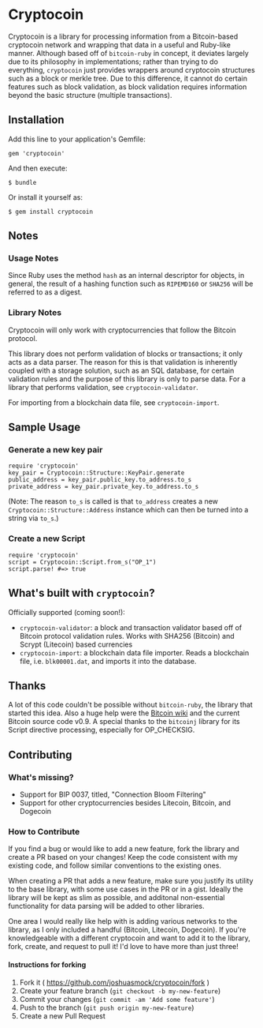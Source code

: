 # Cryptocoin

Cryptocoin is a library for processing information from a Bitcoin-based cryptocoin network and wrapping that data in a useful and Ruby-like manner. Although based off of `bitcoin-ruby` in concept, it deviates largely due to its philosophy in implementations; rather than trying to do everything, `cryptocoin` just provides wrappers around cryptocoin structures such as a block or merkle tree. Due to this difference, it cannot do certain features such as block validation, as block validation requires information beyond the basic structure (multiple transactions). 

## Installation

Add this line to your application's Gemfile:

    gem 'cryptocoin'

And then execute:

    $ bundle

Or install it yourself as:

    $ gem install cryptocoin

## Notes

### Usage Notes

Since Ruby uses the method `hash` as an internal descriptor for objects, in general, the result of a hashing function such as `RIPEMD160` or `SHA256` will be referred to as a digest.

### Library Notes

Cryptocoin will only work with cryptocurrencies that follow the Bitcoin protocol.

This library does not perform validation of blocks or transactions; it only acts as a data parser. The reason for this is that validation is inherently coupled with a storage solution, such as an SQL database, for certain validation rules and the purpose of this library is only to parse data. For a library that performs validation, see `cryptocoin-validator`.

For importing from a blockchain data file, see `cryptocoin-import`.

## Sample Usage

### Generate a new key pair

```
require 'cryptocoin'
key_pair = Cryptocoin::Structure::KeyPair.generate
public_address = key_pair.public_key.to_address.to_s
private_address = key_pair.private_key.to_address.to_s
```

(Note: The reason `to_s` is called is that `to_address` creates a new `Cryptocoin::Structure::Address` instance which can then be turned into a string via `to_s`.)

### Create a new Script

```
require 'cryptocoin'
script = Cryptocoin::Script.from_s("OP_1")
script.parse! #=> true
```

## What's built with `cryptocoin`?

Officially supported (coming soon!):
* `cryptocoin-validator`: a block and transaction validator based off of Bitcoin protocol validation rules. Works with SHA256 (Bitcoin) and Scrypt (Litecoin) based currencies
* `cryptocoin-import`: a blockchain data file importer. Reads a blockchain file, i.e. `blk00001.dat`, and imports it into the database. 

## Thanks

A lot of this code couldn't be possible without `bitcoin-ruby`, the library that started this idea. Also a huge help were the [Bitcoin wiki](https://www.bitcoin.it) and the current Bitcoin source code v0.9. A special thanks to the `bitcoinj` library for its Script directive processing, especially for OP_CHECKSIG.

## Contributing

### What's missing?

* Support for BIP 0037, titled, "Connection Bloom Filtering"
* Support for other cryptocurrencies besides Litecoin, Bitcoin, and Dogecoin

### How to Contribute

If you find a bug or would like to add a new feature, fork the library and create a PR based on your changes! Keep the code consistent with my existing code, and follow similar conventions to the existing ones.

When creating a PR that adds a new feature, make sure you justify its utility to the base library, with some use cases in the PR or in a gist. Ideally the library will be kept as slim as possible, and additonal non-essential functionality for data parsing will be added to other libraries.

One area I would really like help with is adding various networks to the library, as I only included a handful (Bitcoin, Litecoin, Dogecoin). If you're knowledgeable with a different cryptocoin and want to add it to the library, fork, create, and request to pull it! I'd love to have more than just three!

#### Instructions for forking

1. Fork it ( https://github.com/joshuasmock/cryptocoin/fork )
2. Create your feature branch (`git checkout -b my-new-feature`)
3. Commit your changes (`git commit -am 'Add some feature'`)
4. Push to the branch (`git push origin my-new-feature`)
5. Create a new Pull Request
